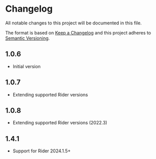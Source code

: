 # Changelog
All notable changes to this project will be documented in this file.

The format is based on [Keep a Changelog](http://keepachangelog.com/en/1.0.0/)
and this project adheres to [Semantic Versioning](http://semver.org/spec/v2.0.0.html).

## 1.0.6
- Initial version

## 1.0.7 
- Extending supported Rider versions

## 1.0.8
- Extending supported Rider versions  (2022.3)

## 1.4.1
- Support for Rider 2024.1.5+